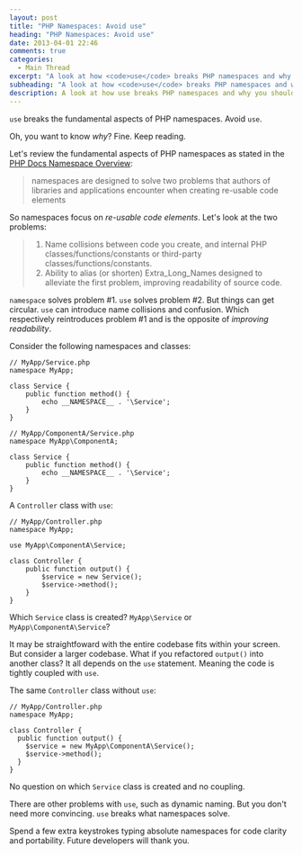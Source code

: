 ```yaml
---
layout: post
title: "PHP Namespaces: Avoid use"
heading: "PHP Namespaces: Avoid use"
date: 2013-04-01 22:46
comments: true
categories:
  - Main Thread
excerpt: "A look at how <code>use</code> breaks PHP namespaces and why you should avoid using <code>use</code>."
subheading: "A look at how <code>use</code> breaks PHP namespaces and why you should avoid using <code>use</code>."
description: A look at how use breaks PHP namespaces and why you should avoid using use.
---
```

`use` breaks the fundamental aspects of PHP namespaces. Avoid `use`.

Oh, you want to know *why*? Fine. Keep reading.

Let's review the fundamental aspects of PHP namespaces as stated in the [PHP Docs Namespace Overview](http://www.php.net/manual/en/language.namespaces.rationale.php):

> namespaces are designed to solve two problems that authors of libraries and applications encounter when creating re-usable code elements

So namespaces focus on  *re-usable code elements*. Let's look at the two problems:

> 1. Name collisions between code you create, and internal PHP classes/functions/constants or third-party classes/functions/constants.
> 2. Ability to alias (or shorten) Extra_Long_Names designed to alleviate the first problem, improving readability of source code.

`namespace` solves problem #1. `use` solves problem #2. But things can get circular. `use` can introduce name collisions and confusion. Which respectively reintroduces problem #1 and is the opposite of *improving readability*.

Consider the following namespaces and classes:

    // MyApp/Service.php
    namespace MyApp;
    
    class Service {
        public function method() {
            echo __NAMESPACE__ . '\Service';
        }
    }

    // MyApp/ComponentA/Service.php
    namespace MyApp\ComponentA;
    
    class Service {
        public function method() {
            echo __NAMESPACE__ . '\Service';
        }
    }

A `Controller` class with `use`:

    // MyApp/Controller.php
    namespace MyApp;
    
    use MyApp\ComponentA\Service;
    
    class Controller {
        public function output() {
            $service = new Service();
            $service->method();
        }
    }

Which `Service` class is created? `MyApp\Service` or `MyApp\ComponentA\Service`?

It may be straightfoward with the entire codebase fits within your screen. But consider a larger codebase. What if you refactored `output()` into another class? It all depends on the `use` statement. Meaning the code is tightly coupled with `use`.

The same `Controller` class without `use`:

    // MyApp/Controller.php
    namespace MyApp;

    class Controller {
      public function output() {
        $service = new MyApp\ComponentA\Service();
        $service->method();
      }
    }

No question on which `Service` class is created and no coupling.

There are other problems with `use`, such as dynamic naming. But you don't need more convincing. `use` breaks what namespaces solve. 

Spend a few extra keystrokes typing absolute namespaces for code clarity and portability. Future developers will thank you.
